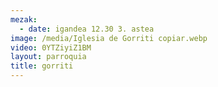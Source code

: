 ```yaml
---
mezak:
  - date: igandea 12.30 3. astea
image: /media/Iglesia de Gorriti copiar.webp
video: 0YTZiyiZ1BM
layout: parroquia
title: gorriti
---
```

